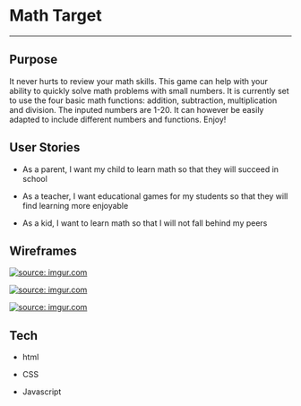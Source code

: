 # Math Target

---

## Purpose

It never hurts to review your math skills. This game can help with your ability to quickly solve math problems with small numbers. It is currently set to use the four basic math functions: addition, subtraction, multiplication and division. The inputed numbers are 1-20. It can however be easily adapted to include different numbers and functions. Enjoy!

## User Stories
* As a parent, I want my child to learn math so that they will succeed in school

* As a teacher, I want educational games for my students so that they will find learning more enjoyable

* As a kid, I want to learn math so that I will not fall behind my peers

## Wireframes
<a href="https://imgur.com/otA5dij"><img src="https://i.imgur.com/otA5dij.png" title="source: imgur.com" /></a>

<a href="https://imgur.com/u0soCmq"><img src="https://i.imgur.com/u0soCmq.png" title="source: imgur.com" /></a>

<a href="https://imgur.com/bXRWPGA"><img src="https://i.imgur.com/bXRWPGA.png" title="source: imgur.com" /></a>

## Tech

* html

* CSS

* Javascript